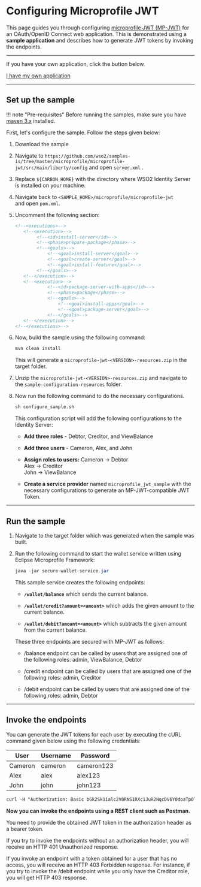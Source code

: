 # Configuring Microprofile JWT

This page guides you through configuring [microprofile JWT (MP-JWT)](insertlink) for an OAuth/OpenID Connect web application. This is demonstrated using a **sample application** and describes how to generate JWT tokens by invoking the endpoints.

----
If you have your own application, click the button below.

<a class="samplebtn_a" href="../../guides/access-delegation/microprofile-jwt"   rel="nofollow noopener">I have my own application</a>

----


## Set up the sample

!!! note "Pre-requisites" 
    Before running the samples, make sure you have [maven
    3.x](https://maven.apache.org/download.cgi) installed.
    

First, let's configure the sample. Follow the steps given below:

1.  Download the sample
1.  Navigate to `https://github.com/wso2/samples-is/tree/master/microprofile/microprofile-jwt/src/main/liberty/config` and open `server.xml` .

2.  Replace `${CARBON_HOME}` with the directory where WSO2 Identity Server is installed on your machine.

3.  Navigate back to `<SAMPLE_HOME>/microprofile/microprofile-jwt` and open `pom.xml`. 
    
4.  Uncomment the following section:

    ``` xml
    <!--<executions>-->
       <!--<execution>-->
            <!--<id>install-server</id>-->
            <!--<phase>prepare-package</phase>-->
            <!--<goals>-->
                <!--<goal>install-server</goal>-->
                <!--<goal>create-server</goal>-->
                <!--<goal>install-feature</goal>-->
            <!--</goals>-->
       <!--</execution>-->
       <!--<execution>-->
                <!--<id>package-server-with-apps</id>-->
                <!--<phase>package</phase>-->
                <!--<goals>-->
                    <!--<goal>install-apps</goal>-->
                    <!--<goal>package-server</goal>-->
                <!--</goals>-->
       <!--</execution>-->
    <!--</executions>-->
    ```

5.  Now, build the sample using the following command:

    ``` xml
    mvn clean install
    ```

    This will generate a `microprofile-jwt-<VERSION>-resources.zip` in the target folder.

6.  Unzip the `microprofile-jwt-<VERSION>-resources.zip` and navigate to the `sample-configuration-resources` folder.
    
7.  Now run the following command to do the necessary configurations.

    ``` xml
    sh configure_sample.sh
    ```

    This configuration script will add the following configurations to
    the Identity Server:

    -   **Add three roles** - Debtor, Creditor, and ViewBalance

    -   **Add three users** - Cameron, Alex, and John

    -   **Assign roles to users:**
        Cameron -\> Debtor  
        Alex -\> Creditor  
        John -\> ViewBalance

    -   **Create a service provider** named `microprofile_jwt_sample` with the necessary configurations to generate an MP-JWT-compatible JWT Token.

----

## Run the sample

1.  Navigate to the target folder which was generated when the sample
    was built.

2.  Run the following command to start the wallet service written using
    Eclipse Microprofile Framework:

    ``` java
    java -jar secure-wallet-service.jar
    ```

    This sample service creates the following endpoints:

    -   **`/wallet/balance`** which sends the current balance.

    -   **`/wallet/credit?amount=<amount>`** which adds the given amount to the current balance.

    -   **`/wallet/debit?amount=<amount>`** which subtracts the given amount from the current balance.

    These three endpoints are secured with MP-JWT as follows:

    -   /balance endpoint can be called by users that are assigned one of the following roles: admin, ViewBalance, Debtor

    -   /credit endpoint can be called by users that are assigned one of the following roles: admin, Creditor

    -   /debit endpoint can be called by users that are assigned one of the following roles: admin, Debtor

-----

## Invoke the endpoints

You can generate the JWT tokens for each user by executing the cURL
command given below using the following credentials:

| User    | Username | Password   |
|---------|----------|------------|
| Cameron | cameron  | cameron123 |
| Alex    | alex     | alex123    |
| John    | john     | john123    |

``` xml
curl -H "Authorization: Basic bGk2Sk1ialc2V0RNS1RXc1JuR2NqcDV6Y0doaTpOTUIzRUFmeGg0WXZTVHFiYjNpTWtvbmdBSGpX" -H "Content-Type: application/x-www-form-urlencoded" -k -d "grant_type=password&username=<username>&password=<password>&scope=openid" https://localhost:9443/oauth2/token
```

**Now you can invoke the endpoints using a REST client such as Postman.**

You need to provide the obtained JWT token in the authorization header as a bearer token.

If you try to invoke the endpoints without an authorization header, you
will receive an HTTP 401 Unauthorized response.

If you invoke an endpoint with a token obtained for a user that has no access, you will receive an HTTP 403 Forbidden response. For instance, if you try to invoke the /debit endpoint while you only have the Creditor role, you will get HTTP 403 response.
